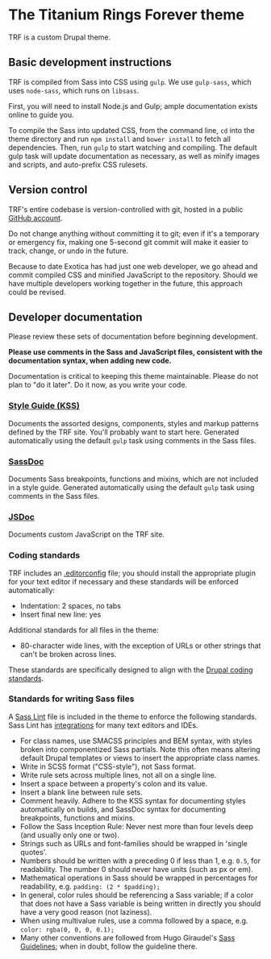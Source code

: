 # The Titanium Rings Forever theme

TRF is a custom Drupal theme.

## Basic development instructions

TRF is compiled from Sass into CSS using `gulp`. We use `gulp-sass`, which uses
`node-sass`, which runs on `libsass`.

First, you will need to install Node.js and Gulp; ample documentation exists
online to guide you.

To compile the Sass into updated CSS, from the command line, `cd` into the theme
directory and run `npm install` and `bower install` to fetch all dependencies.
Then, run `gulp` to start watching and compiling. The default gulp task will
update documentation as necessary, as well as minify images and scripts, and
auto-prefix CSS rulesets.

## Version control

TRF's entire codebase is version-controlled with git, hosted in a public 
[GitHub account](https://github.com/rootwork/ringsforever).

Do not change anything without committing it to git; even if it's a temporary
or emergency fix, making one 5-second git commit will make it easier to track,
change, or undo in the future.

Because to date Exotica has had just one web developer, we go ahead and commit
compiled CSS and minified JavaScript to the repository. Should we have multiple
developers working together in the future, this approach could be revised.

## Developer documentation

Please review these sets of documentation before beginning development.

**Please use comments in the Sass and JavaScript files, consistent with the
documentation syntax, when adding new code.**

Documentation is critical to keeping this theme maintainable. Please do not plan
to "do it later". Do it now, as you write your code.

### [Style Guide (KSS)](/sites/all/themes/trf/documentation/styleguide/)

Documents the assorted designs, components, styles and markup patterns defined
by the TRF site. You'll probably want to start here. Generated automatically
using the default `gulp` task using comments in the Sass files.

### [SassDoc](/sites/all/themes/trf/documentation/sassdoc/)

Documents Sass breakpoints, functions and mixins, which are not included in a
style guide. Generated automatically using the default `gulp` task using
comments in the Sass files.

### [JSDoc](/sites/all/themes/trf/documentation/jsdoc/)

Documents custom JavaScript on the TRF site.

### Coding standards

TRF includes an [.editorconfig](http://editorconfig.org/) file; you should
install the appropriate plugin for your text editor if necessary and these
standards will be enforced automatically:

* Indentation: 2 spaces, no tabs
* Insert final new line: yes

Additional standards for all files in the theme:

* 80-character wide lines, with the exception of URLs or other strings that
can't be broken across lines.

These standards are specifically designed to align with the
[Drupal coding standards](https://www.drupal.org/coding-standards).

### Standards for writing Sass files

A [Sass Lint](https://github.com/sasstools/sass-lint) file is included in the
theme to enforce the following standards. Sass Lint has
[integrations](https://github.com/sasstools/sass-lint#ide-integration) for many
text editors and IDEs.

* For class names, use SMACSS principles and BEM syntax, with styles broken into
componentized Sass partials. Note this often means altering default Drupal
templates or views to insert the appropriate class names.
* Write in SCSS format ("CSS-style"), not Sass format.
* Write rule sets across multiple lines, not all on a single line.
* Insert a space between a property's colon and its value.
* Insert a blank line between rule sets.
* Comment heavily. Adhere to the KSS syntax for documenting styles
automatically on builds, and SassDoc syntax for documenting breakpoints,
functions and mixins.
* Follow the Sass Inception Rule: Never nest more than four levels deep (and
usually only one or two).
* Strings such as URLs and font-families should be wrapped in 'single quotes'.
* Numbers should be written with a preceding 0 if less than 1, e.g. `0.5`, for
readability. The number 0 should never have units (such as px or em).
* Mathematical operations in Sass should be wrapped in percentages for
readability, e.g. `padding: (2 * $padding);`
* In general, color rules should be referencing a Sass variable; if a color that
does not have a Sass variable is being written in directly you should have a
very good reason (not laziness).
* When using multivalue rules, use a comma followed by a space, e.g.
`color: rgba(0, 0, 0, 0.1);`
* Many other conventions are followed from Hugo Giraudel's
[Sass Guidelines](http://sass-guidelin.es/); when in doubt, follow the guideline
there.
